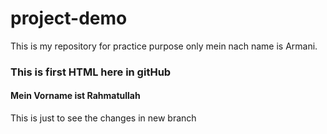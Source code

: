 # project-demo
This is my repository for practice purpose only
mein nach name is Armani.
<h3>This is first HTML here in gitHub</h3>
<h4> Mein Vorname ist Rahmatullah</h4>


This is just to see the changes in new branch